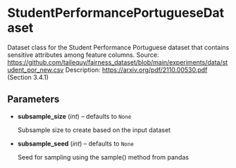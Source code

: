 # StudentPerformancePortugueseDataset

Dataset class for the Student Performance Portuguese dataset that contains sensitive attributes among feature columns. Source: https://github.com/tailequy/fairness_dataset/blob/main/experiments/data/student_por_new.csv Description: https://arxiv.org/pdf/2110.00530.pdf (Section 3.4.1)



## Parameters

- **subsample_size** (*int*) – defaults to `None`

    Subsample size to create based on the input dataset

- **subsample_seed** (*int*) – defaults to `None`

    Seed for sampling using the sample() method from pandas




